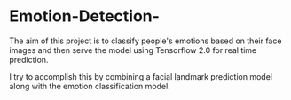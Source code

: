 # Emotion-Detection-

The aim of this project is to classify people's emotions based on their face images and then serve the model using Tensorflow 2.0 for real time prediction.

I try to accomplish this by combining a facial landmark prediction model along with the emotion classification model.
